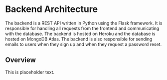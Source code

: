 # Backend Architecture

The backend is a REST API written in Python using the Flask framework. It is responsible for handling all requests from the frontend and communicating with the database. The backend is hosted on Heroku and the database is hosted on MongoDB Atlas. The backend is also responsible for sending emails to users when they sign up and when they request a password reset.

## Overview

This is placeholder text.
